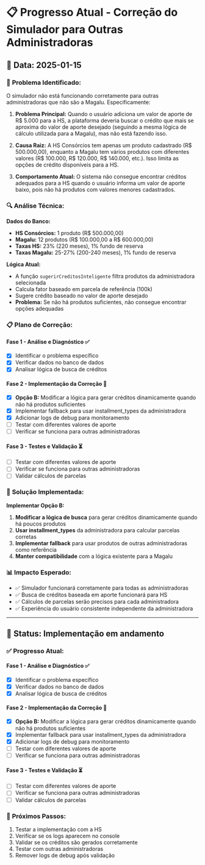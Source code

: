 # 📋 **Progresso Atual - Correção do Simulador para Outras Administradoras**

## 📅 **Data:** 2025-01-15

### 🎯 **Problema Identificado:**

O simulador não está funcionando corretamente para outras administradoras que não são a Magalu. Especificamente:

1. **Problema Principal:** Quando o usuário adiciona um valor de aporte de R$ 5.000 para a HS, a plataforma deveria buscar o crédito que mais se aproxima do valor de aporte desejado (seguindo a mesma lógica de cálculo utilizada para a Magalu), mas não está fazendo isso.

2. **Causa Raiz:** A HS Consórcios tem apenas um produto cadastrado (R$ 500.000,00), enquanto a Magalu tem vários produtos com diferentes valores (R$ 100.000, R$ 120.000, R$ 140.000, etc.). Isso limita as opções de crédito disponíveis para a HS.

3. **Comportamento Atual:** O sistema não consegue encontrar créditos adequados para a HS quando o usuário informa um valor de aporte baixo, pois não há produtos com valores menores cadastrados.

### 🔍 **Análise Técnica:**

**Dados do Banco:**
- **HS Consórcios:** 1 produto (R$ 500.000,00)
- **Magalu:** 12 produtos (R$ 100.000,00 a R$ 600.000,00)
- **Taxas HS:** 23% (220 meses), 1% fundo de reserva
- **Taxas Magalu:** 25-27% (200-240 meses), 1% fundo de reserva

**Lógica Atual:**
- A função `sugerirCreditosInteligente` filtra produtos da administradora selecionada
- Calcula fator baseado em parcela de referência (100k)
- Sugere crédito baseado no valor de aporte desejado
- **Problema:** Se não há produtos suficientes, não consegue encontrar opções adequadas

### 📋 **Plano de Correção:**

#### **Fase 1 - Análise e Diagnóstico** ✅
- [x] Identificar o problema específico
- [x] Verificar dados no banco de dados
- [x] Analisar lógica de busca de créditos

#### **Fase 2 - Implementação da Correção** 🔄
- [x] **Opção B:** Modificar a lógica para gerar créditos dinamicamente quando não há produtos suficientes
- [x] Implementar fallback para usar installment_types da administradora
- [x] Adicionar logs de debug para monitoramento
- [ ] Testar com diferentes valores de aporte
- [ ] Verificar se funciona para outras administradoras

#### **Fase 3 - Testes e Validação** ⏳
- [ ] Testar com diferentes valores de aporte
- [ ] Verificar se funciona para outras administradoras
- [ ] Validar cálculos de parcelas

### 🎯 **Solução Implementada:**

**Implementar Opção B:**
1. **Modificar a lógica de busca** para gerar créditos dinamicamente quando há poucos produtos
2. **Usar installment_types** da administradora para calcular parcelas corretas
3. **Implementar fallback** para usar produtos de outras administradoras como referência
4. **Manter compatibilidade** com a lógica existente para a Magalu

### 📊 **Impacto Esperado:**

- ✅ Simulador funcionará corretamente para todas as administradoras
- ✅ Busca de créditos baseada em aporte funcionará para HS
- ✅ Cálculos de parcelas serão precisos para cada administradora
- ✅ Experiência do usuário consistente independente da administradora

---

## 🔄 **Status:** Implementação em andamento

### ✅ **Progresso Atual:**

#### **Fase 1 - Análise e Diagnóstico** ✅
- [x] Identificar o problema específico
- [x] Verificar dados no banco de dados
- [x] Analisar lógica de busca de créditos

#### **Fase 2 - Implementação da Correção** 🔄
- [x] **Opção B:** Modificar a lógica para gerar créditos dinamicamente quando não há produtos suficientes
- [x] Implementar fallback para usar installment_types da administradora
- [x] Adicionar logs de debug para monitoramento
- [ ] Testar com diferentes valores de aporte
- [ ] Verificar se funciona para outras administradoras

#### **Fase 3 - Testes e Validação** ⏳
- [ ] Testar com diferentes valores de aporte
- [ ] Verificar se funciona para outras administradoras
- [ ] Validar cálculos de parcelas

### 🎯 **Próximos Passos:**
1. Testar a implementação com a HS
2. Verificar se os logs aparecem no console
3. Validar se os créditos são gerados corretamente
4. Testar com outras administradoras
5. Remover logs de debug após validação 